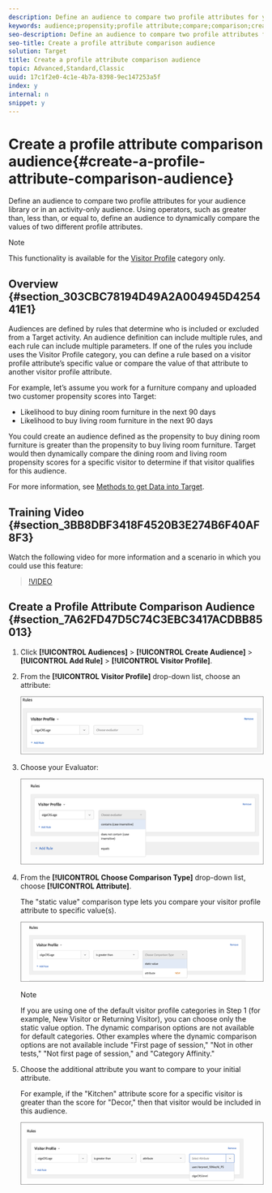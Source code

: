 ```yaml
---
description: Define an audience to compare two profile attributes for your audience library or in an activity-only audience. Using operators, such as greater than, less than, or equal to, define an audience to dynamically compare the values of two different profile attributes.
keywords: audience;propensity;profile attribute;compare;comparison;create audience;creating audience
seo-description: Define an audience to compare two profile attributes for your audience library or in an activity-only audience. Using operators, such as greater than, less than, or equal to, define an audience to dynamically compare the values of two different profile attributes.
seo-title: Create a profile attribute comparison audience
solution: Target
title: Create a profile attribute comparison audience
topic: Advanced,Standard,Classic
uuid: 17c1f2e0-4c1e-4b7a-8398-9ec147253a5f
index: y
internal: n
snippet: y
---
```


# Create a profile attribute comparison audience{#create-a-profile-attribute-comparison-audience}

Define an audience to compare two profile attributes for your audience library or in an activity-only audience. Using operators, such as greater than, less than, or equal to, define an audience to dynamically compare the values of two different profile attributes.

>[!NOTE]
>
>This functionality is available for the [Visitor Profile](../../c-target/c-audiences/c-target-rules/c-visitor-profile.md#concept_E972690B9A4C4372A34229FA37EDA38E) category only.

## Overview {#section_303CBC78194D49A2A004945D425441E1}

Audiences are defined by rules that determine who is included or excluded from a Target activity. An audience definition can include multiple rules, and each rule can include multiple parameters. If one of the rules you include uses the Visitor Profile category, you can define a rule based on a visitor profile attribute’s specific value or compare the value of that attribute to another visitor profile attribute.

For example, let’s assume you work for a furniture company and uploaded two customer propensity scores into Target:

* Likelihood to buy dining room furniture in the next 90 days 
* Likelihood to buy living room furniture in the next 90 days

You could create an audience defined as the propensity to buy dining room furniture is greater than the propensity to buy living room furniture. Target would then dynamically compare the dining room and living room propensity scores for a specific visitor to determine if that visitor qualifies for this audience.

For more information, see [Methods to get Data into Target](../../c-implementing-target/c-considerations-before-you-implement-target/c-methods-to-get-data-into-target/c-methods-to-get-data-into-target.md#concept_0069C0EFB56C4700BB33F2F35C2B9B17).

## Training Video {#section_3BB8DBF3418F4520B3E274B6F40AF8F3}

Watch the following video for more information and a scenario in which you could use this feature:

>[!VIDEO](https://video.tv.adobe.com/v/23218/)

## Create a Profile Attribute Comparison Audience {#section_7A62FD47D5C74C3EBC3417ACDBB85013}

1. Click **[!UICONTROL Audiences]** > **[!UICONTROL Create Audience]** > **[!UICONTROL Add Rule]** > **[!UICONTROL Visitor Profile]**. 
1. From the **[!UICONTROL Visitor Profile]** drop-down list, choose an attribute:

   ![](assets/propensity_score_1.png)

1. Choose your Evaluator:

   ![](assets/propensity_score_2.png)

1. From the **[!UICONTROL Choose Comparison Type]** drop-down list, choose **[!UICONTROL Attribute]**.

   The "static value" comparison type lets you compare your visitor profile attribute to specific value(s).

   ![](assets/propensity_score_3.png)

   >[!NOTE]
   >
   >If you are using one of the default visitor profile categories in Step 1 (for example, New Visitor or Returning Visitor), you can choose only the static value option. The dynamic comparison options are not available for default categories. Other examples where the dynamic comparison options are not available include "First page of session," "Not in other tests," "Not first page of session," and "Category Affinity."

1. Choose the additional attribute you want to compare to your initial attribute.

   For example, if the "Kitchen" attribute score for a specific visitor is greater than the score for "Decor," then that visitor would be included in this audience.

   ![](assets/propensity_score_4.png)

